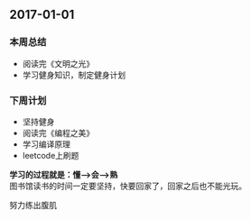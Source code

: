 ## 2017-01-01 ##

### 本周总结 ###
+ 阅读完《文明之光》
+ 学习健身知识，制定健身计划

### 下周计划 ###
+ 坚持健身
+ 阅读完《编程之美》
+ 学习编译原理
+ leetcode上刷题


**学习的过程就是：懂——>会——>熟**  
图书馆读书的时间一定要坚持，快要回家了，回家之后也不能光玩。

努力练出腹肌
